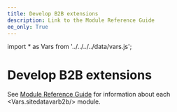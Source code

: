 ```yaml
---
title: Develop B2B extensions
description: Link to the Module Reference Guide
ee_only: True
---
```


import * as Vars from '../../../../data/vars.js';

# Develop B2B extensions

See [Module Reference Guide](https://developer.adobe.com/commerce/php/module-reference/) for information about each <Vars.sitedatavarb2b/> module.
